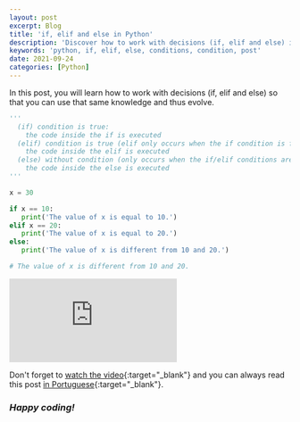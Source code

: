 ```yaml
---
layout: post
excerpt: Blog
title: 'if, elif and else in Python'
description: 'Discover how to work with decisions (if, elif and else) in the Python programming language. Get answers to your questions with the theory and examples presented.'
keywords: 'python, if, elif, else, conditions, condition, post'
date: 2021-09-24
categories: [Python]
---
```


In this post, you will learn how to work with decisions (if, elif and else) so that you can use that same knowledge and thus evolve.

```python
'''
  (if) condition is true:
    the code inside the if is executed
  (elif) condition is true (elif only occurs when the if condition is false):
    the code inside the elif is executed
  (else) without condition (only occurs when the if/elif conditions are false):
    the code inside the else is executed
'''

x = 30

if x == 10:
   print('The value of x is equal to 10.')
elif x == 20:
   print('The value of x is equal to 20.')
else:
   print('The value of x is different from 10 and 20.')

# The value of x is different from 10 and 20.
```

<div class="video-container">
  <iframe src="https://www.youtube.com/embed/27pMZOoPRzk" frameborder="0" allowfullscreen></iframe>
</div>

Don't forget to [watch the video](https://youtu.be/27pMZOoPRzk){:target="\_blank"} and you can always read this post [in Portuguese](https://caffeinealgorithm.com/blog/if-elif-e-else-em-python/){:target="\_blank"}.

### _Happy coding!_
